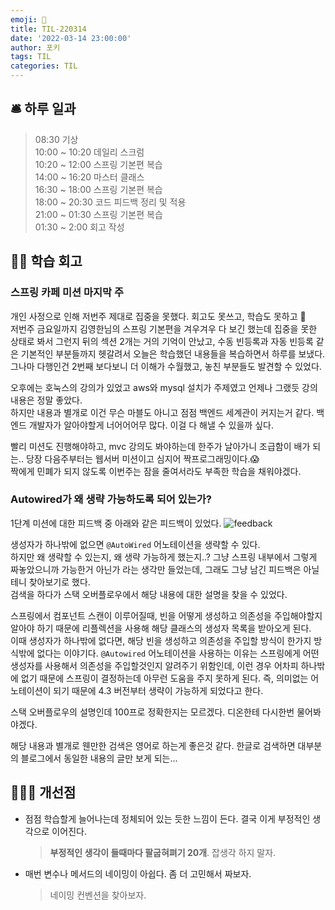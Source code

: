 ```yaml
---
emoji: 📝
title: TIL-220314
date: '2022-03-14 23:00:00'
author: 포키
tags: TIL
categories: TIL
---
```


## 🛎 하루 일과

> 08:30 기상  
> 10:00 ~ 10:20 데일리 스크럼  
> 10:20 ~ 12:00 스프링 기본편 복습  
> 14:00 ~ 16:20 마스터 클래스  
> 16:30 ~ 18:00 스프링 기본편 복습  
> 18:00 ~ 20:30 코드 피드백 정리 및 적용  
> 21:00 ~ 01:30 스프링 기본편 복습  
> 01:30 ~ 2:00 회고 작성

## 👨‍💻 학습 회고

### 스프링 카페 미션 마지막 주

개인 사정으로 인해 저번주 제대로 집중을 못했다. 회고도 못쓰고, 학습도 못하고 🤮  
저번주 금요일까지 김영한님의 스프링 기본편을 겨우겨우 다 보긴 했는데 집중을 못한 상태로 봐서 그런지 뒤의 섹션 2개는 거의 기억이 안났고, 수동 빈등록과 자동 빈등록 같은 기본적인 부분들까지 헷갈려서 오늘은 학습했던 내용들을 복습하면서 하루를 보냈다.
그나마 다행인건 2번째 보다보니 더 이해가 수월했고, 놓친 부분들도 발견할 수 있었다.

오후에는 호눅스의 강의가 있었고 aws와 mysql 설치가 주제였고 언제나 그랬듯 강의 내용은 정말 좋았다.  
하지만 내용과 별개로 이건 무슨 마블도 아니고 점점 백엔드 세계관이 커지는거 같다. 백엔드 개발자가 알아야할게 너어어어무 많다. 이걸 다 해낼 수 있을까 싶다.

빨리 미션도 진행해야하고, mvc 강의도 봐야하는데 한주가 날아가니 조급함이 배가 되는.. 당장 다음주부터는 웹서버 미션이고 심지어 짝프로그래밍이다.😱  
짝에게 민폐가 되지 않도록 이번주는 잠을 줄여서라도 부족한 학습을 채워야겠다.

### Autowired가 왜 생략 가능하도록 되어 있는가?

1단계 미션에 대한 피드백 중 아래와 같은 피드백이 있었다.
![feedback](../../../../assets/images/til/feedback.png)

생성자가 하나밖에 없으면 `@AutoWired` 어노테이션을 생략할 수 있다.  
하지만 왜 생략할 수 있는지, 왜 생략 가능하게 했는지..? 그냥 스프링 내부에서 그렇게 짜놓았으니까 가능한거 아닌가 라는 생각만 들었는데, 그래도 그냥 남긴 피드백은 아닐테니 찾아보기로 했다.  
검색을 하다가 스택 오버플로우에서 해당 내용에 대한 설명을 찾을 수 있었다.

스프링에서 컴포넌트 스캔이 이루어질때, 빈을 어떻게 생성하고 의존성을 주입해야할지 알아야 하기 때문에 리플렉션을 사용해 해당 클래스의 생성자 목록을 받아오게 된다.  
이때 생성자가 하나밖에 없다면, 해당 빈을 생성하고 의존성을 주입할 방식이 한가지 방식밖에 없다는 이야기다. `@Autowired` 어노테이션을 사용하는 이유는 스프링에게 어떤 생성자를 사용해서 의존성을 주입할것인지 알려주기 위함인데, 이런 경우 어차피 하나밖에 없기 때문에 스프링이 결정하는데 아무런 도움을 주지 못하게 된다. 즉, 의미없는 어노테이션이 되기 때문에 4.3 버전부터 생략이 가능하게 되었다고 한다.

스택 오버플로우의 설명인데 100프로 정확한지는 모르겠다. 디온한테 다시한번 물어봐야겠다.

해당 내용과 별개로 웬만한 검색은 영어로 하는게 좋은것 같다. 한글로 검색하면 대부분의 블로그에서 동일한 내용의 글만 보게 되는...

## 🙋🏻‍♂️ 개선점

- 점점 학습할게 늘어나는데 정체되어 있는 듯한 느낌이 든다. 결국 이게 부정적인 생각으로 이어진다.

  > **부정적인 생각이 들때마다 팔굽혀펴기 20개**. 잡생각 하지 말자.

- 매번 변수나 메서드의 네이밍이 아쉽다. 좀 더 고민해서 짜보자.
  > 네이밍 컨벤션을 찾아보자.
